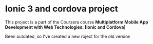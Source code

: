 # Ionic 3 and cordova project

This project is a part of the Coursera course **Multiplatform Mobile App Development with Web Technologies: [Ionic and Cordova]**

Been outdated, so I've created a new roject for the old version